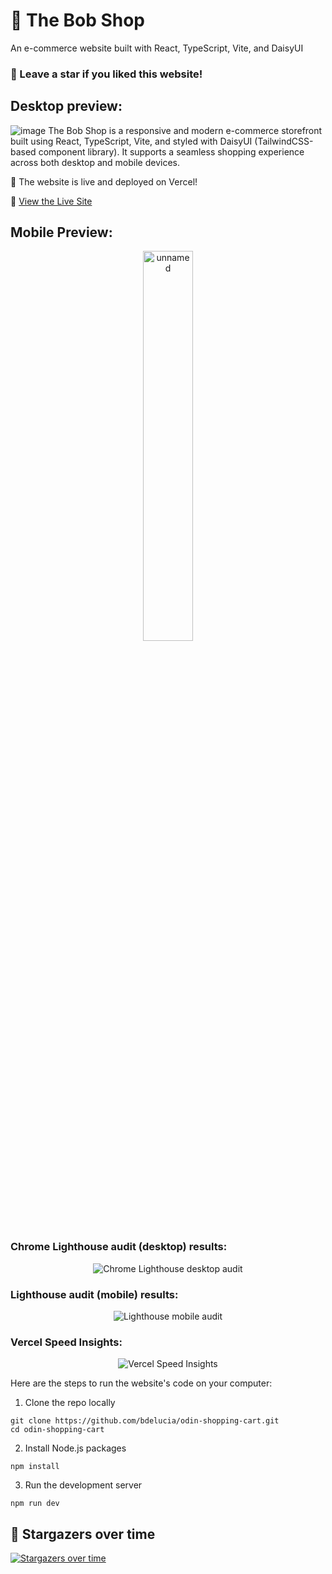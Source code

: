 # 🛒 The Bob Shop
An e-commerce website built with React, TypeScript, Vite, and DaisyUI

### 🌟 Leave a star if you liked this website!

## Desktop preview:
![image](https://github.com/user-attachments/assets/ca03b04a-427c-4184-8ad9-a9edcb732a63)
The Bob Shop is a responsive and modern e-commerce storefront built using React, TypeScript, Vite, and styled with DaisyUI (TailwindCSS-based component library). It supports a seamless shopping experience across both desktop and mobile devices.

  🚀 The website is live and deployed on Vercel!
  
  🔗 [View the Live Site](https://odin-shopping-cart-weld.vercel.app/)

## Mobile Preview:
<p align="center">
  <img src="https://github.com/user-attachments/assets/bb2fb48b-8f50-4b2d-9ba4-381ed7013e45" alt="unnamed" style="width: 40%; height: auto;" />
</p>


### Chrome Lighthouse audit (desktop) results:
<p align="center">
  <img src="https://github.com/user-attachments/assets/8339872d-52a1-4c0c-ab59-d139e27decc7" alt="Chrome Lighthouse desktop audit" />
</p>

### Lighthouse audit (mobile) results:
<p align="center">
  <img src="https://github.com/user-attachments/assets/83b15e86-a852-4b4e-bbff-605485dc9575" alt="Lighthouse mobile audit" />
</p>

### Vercel Speed Insights:
<p align="center">
  <img src="https://github.com/user-attachments/assets/ccf07cc7-ae85-422a-8b84-9709263e7fc0" alt="Vercel Speed Insights" />
</p>


Here are the steps to run the website's code on your computer:
1. Clone the repo locally
```
git clone https://github.com/bdelucia/odin-shopping-cart.git
cd odin-shopping-cart
```
2. Install Node.js packages
```
npm install
```
3. Run the development server
```
npm run dev
```
## 🌟 Stargazers over time

[![Stargazers over time](https://chart.yhype.me/github/repository-star/v1/997090580.svg)](https://yhype.me?utm_source=github&utm_medium=bdelucia-odin-shopping-cart&utm_content=chart-repository-star-cumulative)
